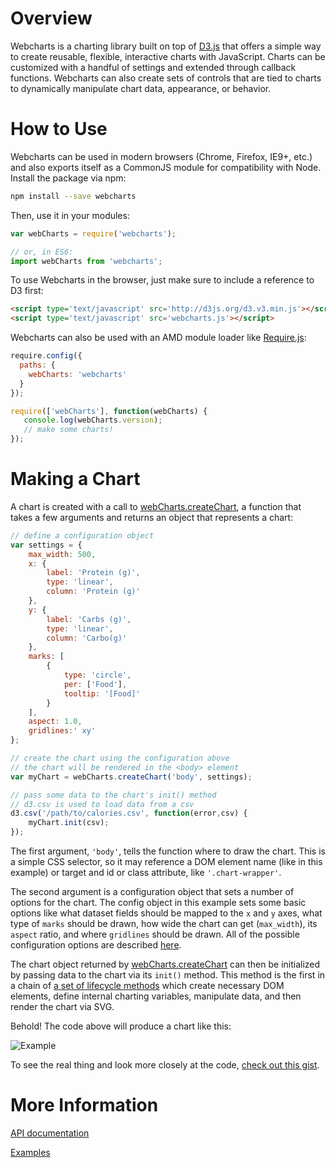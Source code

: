 # Overview
Webcharts is a charting library built on top of [D3.js](https://github.com/mbostock/d3) that offers a simple way to create reusable, flexible, interactive charts with JavaScript. Charts can be customized with a handful of settings and extended through callback functions. Webcharts can also create sets of controls that are tied to charts to dynamically manipulate chart data, appearance, or behavior.

# How to Use
Webcharts can be used in modern browsers (Chrome, Firefox, IE9+, etc.) and also exports itself as a CommonJS module for compatibility with Node. Install the package via npm:
```bash
npm install --save webcharts
```

Then, use it in your modules:
```javascript
var webCharts = require('webcharts');

// or, in ES6:
import webCharts from 'webcharts';
```

To use Webcharts in the browser, just make sure to include a reference to D3 first:
```html
<script type='text/javascript' src='http://d3js.org/d3.v3.min.js'></script>
<script type='text/javascript' src='webcharts.js'></script>
```

Webcharts can also be used with an AMD module loader like [Require.js](http://requirejs.org/):
```javascript
require.config({
  paths: {
    webCharts: 'webcharts'
  }
});

require(['webCharts'], function(webCharts) {
   console.log(webCharts.version);
   // make some charts!
});
```

# Making a Chart
A chart is created with a call to [webCharts.createChart](https://github.com/RhoInc/Webcharts/wiki/Webcharts-API#webchartscreatechartelement-config-controls), a function that takes a few arguments and returns an object that represents a chart:

```javascript	
// define a configuration object
var settings = {
    max_width: 500,
    x: {
        label: 'Protein (g)',
        type: 'linear',
        column: 'Protein (g)'
    },
    y: {
        label: 'Carbs (g)',
        type: 'linear',
        column: 'Carbo(g)'
    },
    marks: [
        {
            type: 'circle',
            per: ['Food'],
            tooltip: '[Food]'
        }
    ],
    aspect: 1.0,
    gridlines:' xy'
};

// create the chart using the configuration above
// the chart will be rendered in the <body> element
var myChart = webCharts.createChart('body', settings);

// pass some data to the chart's init() method
// d3.csv is used to load data from a csv
d3.csv('/path/to/calories.csv', function(error,csv) {
    myChart.init(csv);
});
```
    
The first argument, `'body'`, tells the function where to draw the chart. This is a simple CSS selector, so it may reference a DOM element name (like in this example) or target and id or class attribute, like `'.chart-wrapper'`.

The second argument is a configuration object that sets a number of options for the chart. The config object in this example sets some basic options like what dataset fields should be mapped to the `x` and `y` axes, what type of `marks` should be drawn, how wide the chart can get (`max_width`), its `aspect` ratio, and where `gridlines` should be drawn. All of the possible configuration options are described [here](https://github.com/RhoInc/Webcharts/wiki/Chart-Configuration).

The chart object returned by [webCharts.createChart](https://github.com/RhoInc/Webcharts/wiki/Webcharts-API#webchartscreatechartelement-config-controls) can then be initialized by passing data to the chart via its `init()` method. This method is the first in a chain of [a set of lifecycle methods](https://github.com/RhoInc/Webcharts/wiki/Webcharts-Life-Cycle) which create necessary DOM elements, define internal charting variables, manipulate data, and then render the chart via SVG.

Behold! The code above will produce a chart like this:

![Example](https://github.com/RhoInc/Webcharts/wiki/example.png)

To see the real thing and look more closely at the code, [check out this gist](http://bl.ocks.org/nbryant/aeaf8d734d7600ca3afa). 

# More Information
[API documentation](https://github.com/RhoInc/Webcharts/wiki/Webcharts-API)

[Examples](https://github.com/RhoInc/Webcharts/wiki/Examples)
